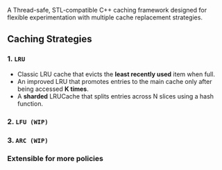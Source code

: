 A Thread-safe, STL-compatible C++ caching framework designed for flexible experimentation with multiple cache replacement strategies.

## Caching Strategies

### 1. `LRU`

- Classic LRU cache that evicts the **least recently used** item when full.
- An improved LRU that promotes entries to the main cache only after being accessed **K times**.
- A **sharded** LRUCache that splits entries across N slices using a hash function.

### 2. `LFU (WIP)`

### 3. `ARC (WIP)`

### Extensible for more policies
